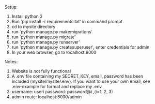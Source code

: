 Setup:
  1) Install python 3
  2) Run 'pip install -r requirements.txt' in command prompt
  3) cd to mysite directory
  4) run 'python manage.py makemigrations'
  5) run 'python manage.py migrate'
  6) run 'python manage.py runserver'
  7) run 'python manage.py createsuperuser', enter credentials for admin
  8) In your web browser, go to localhost:8000

Notes:
  1) Website is not fully functional
  2) A .env file containing my SECRET_KEY, email, password has been included (mysite/mysite/.env). If you want to use your own email, see .env-example for format and replace my .env
  3) username: useri
     password: password@i ,(i=1, 2, 3)
  4) admin route: localhost:8000/admin
